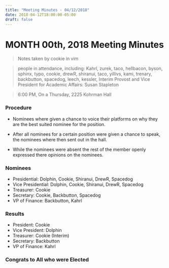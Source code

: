 ```yaml
---
title: "Meeting Minutes - 04/12/2018"
date: 2018-04-12T18:00:00-05:00
draft: false
---
```


# MONTH 00th, 2018 Meeting Minutes
> Notes taken by cookie in vim

> people in attendance, including: Kahrl, zurek, taco, hellbacon, byson, sphinx, typo, cookie, drewR, shiranui, taco, yillivs, kami, trenary, backbutton, spacedog, leech, kessler, Interim Provost and Vice President for Academic Affairs: Susan Stapleton 

> 6:00 PM, On a Thursday, 2225 Kohrman Hall

### Procedure

- Nominees where given a chance to voice their platforms on why they are the best suited nominee for the position.

- After all nominees for a certain position were given a chance to speak, the nominees where then sent out in the hall. 

- While the nominees were absent the rest of the member openly expressed there opinions on the nominees. 

### Nominees

- Presidential: Dolphin, Cookie, Shiranui, DrewR, Spacedog
- Vice Presidential: Dolphin, Cookie, Shiranui, DrewR, Spacedog
- Treasurer: Cookie
- Secretary: Cookie, Backbutton, Spacedog
- VP of Finance: Backbutton, Kahrl

### Results

- President: Cookie
- Vice President: Dolphin
- Treasurer: Cookie (Interim)
- Secretary: Backbutton
- VP of Finance: Kahrl

### Congrats to All who were Elected

